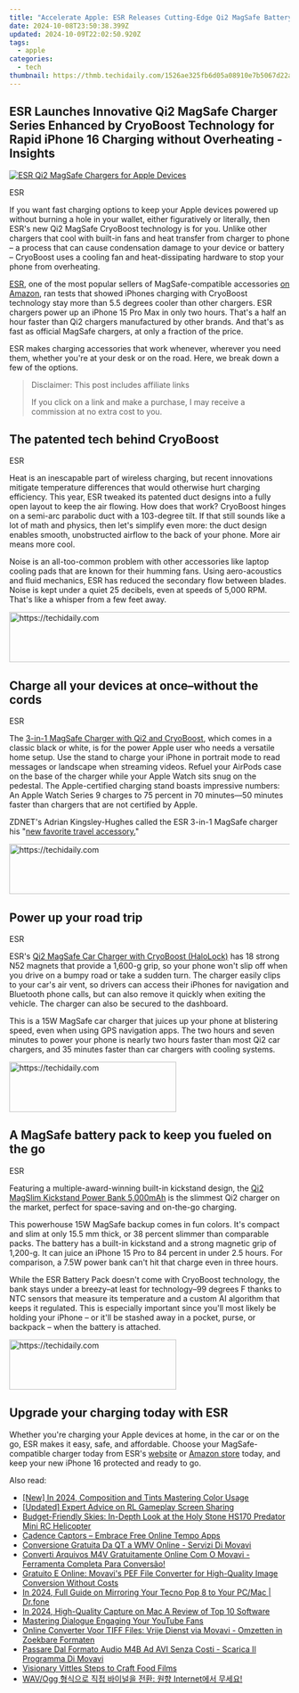 ```yaml
---
title: "Accelerate Apple: ESR Releases Cutting-Edge Qi2 MagSafe Battery Tech for Swift iPhone 16 Charging Without Overheating – Insights"
date: 2024-10-08T23:50:38.399Z
updated: 2024-10-09T22:02:50.920Z
tags:
  - apple
categories:
  - tech
thumbnail: https://thmb.techidaily.com/1526ae325fb6d05a08910e7b5067d22acd2fa8b701444a0508efbde4504c1f0a.jpg
---
```


## ESR Launches Innovative Qi2 MagSafe Charger Series Enhanced by CryoBoost Technology for Rapid iPhone 16 Charging without Overheating - Insights

[![ESR Qi2 MagSafe Chargers for Apple Devices](https://www.zdnet.com/a/img/resize/3edfda6c425601ebd7dba3aacdfa11fecad3dc8a/2024/09/09/c9f187cf-13c3-48fb-aa32-d790e2fb4ddc/esr-magsafe-chargers-lineup.png?auto=webp&width=1280)](https://shareasale.com/r.cfm?b=1200223&u=4338022&m=80610&afftrack=techidaily&urllink=https%3A%2F%2Fturtlebeacheu.sjv.io%2F1r0r59) 

ESR

If you want fast charging options to keep your Apple devices powered up without burning a hole in your wallet, either figuratively or literally, then ESR's new Qi2 MagSafe CryoBoost technology is for you. Unlike other chargers that cool with built-in fans and heat transfer from charger to phone – a process that can cause condensation damage to your device or battery – CryoBoost uses a cooling fan and heat-dissipating hardware to stop your phone from overheating.

[ESR](https://shareasale.com/r.cfm?b=1200223&u=4338022&m=80610&afftrack=techidaily&urllink=https%3A%2F%2Flightailing.sjv.io%2Fk0ez0m), one of the most popular sellers of MagSafe-compatible accessories [on Amazon](https://buy.geni.us/Proxy.ashx?TSID=368250&GR%5FURL=https%3A%2F%2Fwww.amazon.com%2Fstores%2Fpage%2FF8F41757-5DFD-4200-864A-89C840659146%3Fmaas%3Dmaas%5Fadg%5FA725BDDF69E5078F3126A5A9395F88CB%5Fafap%5Fabs%26ref%5F%3Daa%5Fmaas%26tag%3Dzd-buy-button-20%26ascsubtag%3D%5F%5FCOM%5FCLICK%5FID%5F%5F%7C16ce4798-2fd5-4225-8af8-0f1ce895ad5d%7Cdtp&dtb=1), ran tests that showed iPhones charging with CryoBoost technology stay more than 5.5 degrees cooler than other chargers. ESR chargers power up an iPhone 15 Pro Max in only two hours. That's a half an hour faster than Qi2 chargers manufactured by other brands. And that's as fast as official MagSafe chargers, at only a fraction of the price.

ESR makes charging accessories that work whenever, wherever you need them, whether you're at your desk or on the road. Here, we break down a few of the options.

>  Disclaimer: This post includes affiliate links
>
>  If you click on a link and make a purchase, I may receive a commission at no extra cost to you.
>

## **The patented tech behind CryoBoost**

ESR

Heat is an inescapable part of wireless charging, but recent innovations mitigate temperature differences that would otherwise hurt charging efficiency. This year, ESR tweaked its patented duct designs into a fully open layout to keep the air flowing. How does that work? CryoBoost hinges on a semi-arc parabolic duct with a 103-degree tilt. If that still sounds like a lot of math and physics, then let's simplify even more: the duct design enables smooth, unobstructed airflow to the back of your phone. More air means more cool.

Noise is an all-too-common problem with other accessories like laptop cooling pads that are known for their humming fans. Using aero-acoustics and fluid mechanics, ESR has reduced the secondary flow between blades. Noise is kept under a quiet 25 decibels, even at speeds of 5,000 RPM. That's like a whisper from a few feet away. 

<!-- affiliate ads begin -->
<a href="https://appsumo.8odi.net/c/5597632/2105860/7443" target="_top" id="2105860">
  <img src="//a.impactradius-go.com/display-ad/7443-2105860" border="0" alt="https://techidaily.com" width="728" height="90"/>
</a>
<img height="0" width="0" src="https://appsumo.8odi.net/i/5597632/2105860/7443" style="position:absolute;visibility:hidden;" border="0" />
<!-- affiliate ads end -->

## **Charge all your devices at once–without the cords**

[](https://www.amazon.com/dp/B0D7YXQ77M?maas=maas%5Fadg%5F5781BA6D8E54F798A74B779BCA342291%5Fafap%5Fabs&ref%5F=aa%5Fmaas&tag=maas&tag=zdnet-buy-button-20) 

ESR

The [3-in-1 MagSafe Charger with Qi2 and CryoBoost](https://buy.geni.us/Proxy.ashx?TSID=368250&GR%5FURL=https%3A%2F%2Fwww.amazon.com%2Fdp%2FB0D7YXQ77M%3Fmaas%3Dmaas%5Fadg%5F5781BA6D8E54F798A74B779BCA342291%5Fafap%5Fabs%26ref%5F%3Daa%5Fmaas%26tag%3Dzd-buy-button-20%26ascsubtag%3D%5F%5FCOM%5FCLICK%5FID%5F%5F%7C16ce4798-2fd5-4225-8af8-0f1ce895ad5d%7Cdtp&dtb=1), which comes in a classic black or white, is for the power Apple user who needs a versatile home setup. Use the stand to charge your iPhone in portrait mode to read messages or landscape when streaming videos. Refuel your AirPods case on the base of the charger while your Apple Watch sits snug on the pedestal. The Apple-certified charging stand boasts impressive numbers: An Apple Watch Series 9 charges to 75 percent in 70 minutes—50 minutes faster than chargers that are not certified by Apple.

ZDNET's Adrian Kingsley-Hughes called the ESR 3-in-1 MagSafe charger his "[new favorite travel accessory.](https://www.zdnet.com/article/this-3-in-1-magsafe-charger-is-my-new-favorite-travel-accessory-and-it-supports-qi2/)"

<!-- affiliate ads begin -->
<a href="https://aligracehair.sjv.io/c/5597632/1972698/19272" target="_top" id="1972698">
  <img src="//a.impactradius-go.com/display-ad/19272-1972698" border="0" alt="https://techidaily.com" width="728" height="90"/>
</a>
<img height="0" width="0" src="https://aligracehair.sjv.io/i/5597632/1972698/19272" style="position:absolute;visibility:hidden;" border="0" />
<!-- affiliate ads end -->

## **Power up your road trip**

[](https://www.amazon.com/dp/B0D7MSX6GG?maas=maas%5Fadg%5FE332C8286640FABC130335C5E8F1B46F%5Fafap%5Fabs&ref%5F=aa%5Fmaas&tag=maas&tag=zdnet-buy-button-20) 

ESR

ESR's [Qi2 MagSafe Car Charger with CryoBoost (HaloLock)](https://buy.geni.us/Proxy.ashx?TSID=368250&GR%5FURL=https%3A%2F%2Fwww.amazon.com%2Fdp%2FB0D7MSX6GG%3Fmaas%3Dmaas%5Fadg%5FE332C8286640FABC130335C5E8F1B46F%5Fafap%5Fabs%26ref%5F%3Daa%5Fmaas%26tag%3Dzd-buy-button-20%26ascsubtag%3D%5F%5FCOM%5FCLICK%5FID%5F%5F%7C16ce4798-2fd5-4225-8af8-0f1ce895ad5d%7Cdtp&dtb=1) has 18 strong N52 magnets that provide a 1,600-g grip, so your phone won't slip off when you drive on a bumpy road or take a sudden turn. The charger easily clips to your car's air vent, so drivers can access their iPhones for navigation and Bluetooth phone calls, but can also remove it quickly when exiting the vehicle. The charger can also be secured to the dashboard.

This is a 15W MagSafe car charger that juices up your phone at blistering speed, even when using GPS navigation apps. The two hours and seven minutes to power your phone is nearly two hours faster than most Qi2 car chargers, and 35 minutes faster than car chargers with cooling systems.

<!-- affiliate ads begin -->
<a href="https://aligracehair.sjv.io/c/5597632/1896505/19272" target="_top" id="1896505">
  <img src="//a.impactradius-go.com/display-ad/19272-1896505" border="0" alt="https://techidaily.com" width="300" height="90"/>
</a>
<img height="0" width="0" src="https://aligracehair.sjv.io/i/5597632/1896505/19272" style="position:absolute;visibility:hidden;" border="0" />
<!-- affiliate ads end -->

## **A MagSafe battery pack to keep you fueled on the go**

ESR

Featuring a multiple-award-winning built-in kickstand design, the [Qi2 MagSlim Kickstand Power Bank 5,000mAh](https://buy.geni.us/Proxy.ashx?TSID=368250&GR%5FURL=https%3A%2F%2Fwww.amazon.com%2Fdp%2FB0D7LXJF2R%3Fmaas%3Dmaas%5Fadg%5F3BE47512344C845AA34AF35B60E7C07D%5Fafap%5Fabs%26ref%5F%3Daa%5Fmaas%26tag%3Dzd-buy-button-20%26ascsubtag%3D%5F%5FCOM%5FCLICK%5FID%5F%5F%7C16ce4798-2fd5-4225-8af8-0f1ce895ad5d%7Cdtp&dtb=1) is the slimmest Qi2 charger on the market, perfect for space-saving and on-the-go charging.

This powerhouse 15W MagSafe backup comes in fun colors. It's compact and slim at only 15.5 mm thick, or 38 percent slimmer than comparable packs. The battery has a built-in kickstand and a strong magnetic grip of 1,200-g. It can juice an iPhone 15 Pro to 84 percent in under 2.5 hours. For comparison, a 7.5W power bank can't hit that charge even in three hours.

While the ESR Battery Pack doesn't come with CryoBoost technology, the bank stays under a breezy–at least for technology–99 degrees F thanks to NTC sensors that measure its temperature and a custom AI algorithm that keeps it regulated. This is especially important since you'll most likely be holding your iPhone – or it'll be stashed away in a pocket, purse, or backpack – when the battery is attached.

<!-- affiliate ads begin -->
<a href="https://aligracehair.sjv.io/c/5597632/2027176/19272" target="_top" id="2027176">
  <img src="//a.impactradius-go.com/display-ad/19272-2027176" border="0" alt="https://techidaily.com" width="300" height="90"/>
</a>
<img height="0" width="0" src="https://aligracehair.sjv.io/i/5597632/2027176/19272" style="position:absolute;visibility:hidden;" border="0" />
<!-- affiliate ads end -->

## **Upgrade your charging today with ESR**

Whether you're charging your Apple devices at home, in the car or on the go, ESR makes it easy, safe, and affordable. Choose your MagSafe-compatible charger today from ESR's [website](https://shareasale.com/r.cfm?b=1200223&u=4338022&m=80610&afftrack=techidaily&urllink=https%3A%2F%2Flightailing.sjv.io%2Fk0ez0m) or [Amazon store](https://buy.geni.us/Proxy.ashx?TSID=368250&GR%5FURL=https%3A%2F%2Fwww.amazon.com%2Fstores%2Fpage%2FF8F41757-5DFD-4200-864A-89C840659146%3Fmaas%3Dmaas%5Fadg%5FA725BDDF69E5078F3126A5A9395F88CB%5Fafap%5Fabs%26ref%5F%3Daa%5Fmaas%26tag%3Dzd-buy-button-20%26ascsubtag%3D%5F%5FCOM%5FCLICK%5FID%5F%5F%7C16ce4798-2fd5-4225-8af8-0f1ce895ad5d%7Cdtp&dtb=1) today, and keep your new iPhone 16 protected and ready to go.

<ins class="adsbygoogle"
     style="display:block"
     data-ad-format="autorelaxed"
     data-ad-client="ca-pub-7571918770474297"
     data-ad-slot="1223367746"></ins>

<ins class="adsbygoogle"
     style="display:block"
     data-ad-client="ca-pub-7571918770474297"
     data-ad-slot="8358498916"
     data-ad-format="auto"
     data-full-width-responsive="true"></ins>

<span class="atpl-alsoreadstyle">Also read:</span>
<div><ul>
<li><a href="https://article-knowledge.techidaily.com/new-in-2024-composition-and-tints-mastering-color-usage/"><u>[New] In 2024, Composition and Tints Mastering Color Usage</u></a></li>
<li><a href="https://remote-screen-capture.techidaily.com/updated-expert-advice-on-rl-gameplay-screen-sharing/"><u>[Updated] Expert Advice on RL Gameplay Screen Sharing</u></a></li>
<li><a href="https://buynow-info.techidaily.com/budget-friendly-skies-in-depth-look-at-the-holy-stone-hs170-predator-mini-rc-helicopter/"><u>Budget-Friendly Skies: In-Depth Look at the Holy Stone HS170 Predator Mini RC Helicopter</u></a></li>
<li><a href="https://fox-info.techidaily.com/cadence-captors-embrace-free-online-tempo-apps/"><u>Cadence Captors – Embrace Free Online Tempo Apps</u></a></li>
<li><a href="https://eaxpv-info.techidaily.com/conversione-gratuita-da-qt-a-wmv-online-servizi-di-movavi/"><u>Conversione Gratuita Da QT a WMV Online - Servizi Di Movavi</u></a></li>
<li><a href="https://eaxpv-info.techidaily.com/converti-arquivos-m4v-gratuitamente-online-com-o-movavi-ferramenta-completa-para-conversao/"><u>Converti Arquivos M4V Gratuitamente Online Com O Movavi - Ferramenta Completa Para Conversão!</u></a></li>
<li><a href="https://eaxpv-info.techidaily.com/gratuito-e-online-movavis-pef-file-converter-for-high-quality-image-conversion-without-costs/"><u>Gratuito E Online: Movavi's PEF File Converter for High-Quality Image Conversion Without Costs</u></a></li>
<li><a href="https://screen-mirror.techidaily.com/in-2024-full-guide-on-mirroring-your-tecno-pop-8-to-your-pcmac-drfone-by-drfone-android/"><u>In 2024, Full Guide on Mirroring Your Tecno Pop 8 to Your PC/Mac | Dr.fone</u></a></li>
<li><a href="https://video-screen-grab.techidaily.com/in-2024-high-quality-capture-on-mac-a-review-of-top-10-software/"><u>In 2024, High-Quality Capture on Mac A Review of Top 10 Software</u></a></li>
<li><a href="https://fox-links.techidaily.com/mastering-dialogue-engaging-your-youtube-fans/"><u>Mastering Dialogue Engaging Your YouTube Fans</u></a></li>
<li><a href="https://eaxpv-info.techidaily.com/online-converter-voor-tiff-files-vrije-dienst-via-movavi-omzetten-in-zoekbare-formaten/"><u>Online Converter Voor TIFF Files: Vrije Dienst via Movavi - Omzetten in Zoekbare Formaten</u></a></li>
<li><a href="https://eaxpv-info.techidaily.com/passare-dal-formato-audio-m4b-ad-avi-senza-costi-scarica-il-programma-di-movavi/"><u>Passare Dal Formato Audio M4B Ad AVI Senza Costi - Scarica Il Programma Di Movavi</u></a></li>
<li><a href="https://youtube-video-recordings.techidaily.com/visionary-vittles-steps-to-craft-food-films/"><u>Visionary Vittles Steps to Craft Food Films</u></a></li>
<li><a href="https://eaxpv-info.techidaily.com/wavogg-internet/"><u>WAV/Ogg 형식으로 직접 바이널을 전환: 원향 Internet에서 무세요!</u></a></li>
</ul></div>

